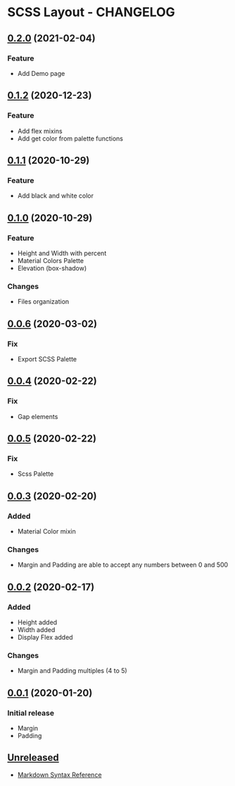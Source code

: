 # SCSS Layout - CHANGELOG


## [0.2.0] (2021-02-04)
### Feature
- Add Demo page

## [0.1.2] (2020-12-23)
### Feature
- Add flex mixins
- Add get color from palette functions

## [0.1.1] (2020-10-29)
### Feature
- Add black and white color

## [0.1.0] (2020-10-29)
### Feature
- Height and Width with percent
- Material Colors Palette
- Elevation (box-shadow)
### Changes
- Files organization

## [0.0.6] (2020-03-02)
### Fix
- Export SCSS Palette

## [0.0.4] (2020-02-22)
### Fix
- Gap elements

## [0.0.5] (2020-02-22)
### Fix
- Scss Palette

## [0.0.3] (2020-02-20)
### Added
- Material Color mixin
### Changes
- Margin and Padding are able to accept any numbers between 0 and 500

## [0.0.2] (2020-02-17)
### Added
- Height added
- Width added
- Display Flex added
### Changes
- Margin and Padding multiples (4 to 5)

## [0.0.1] (2020-01-20)
### Initial release
- Margin
- Padding

## [Unreleased]
<a name="0.0.1"></a>

[unreleased]: https://github.com/ferreirarubens/scss-layout/compare/v0.0.1...HEAD
[0.0.1]: https://github.com/ferreirarubens/scss-layout/compare/v0.0.1...v0.0.1
[0.0.2]: https://github.com/ferreirarubens/scss-layout/compare/v0.0.1...v0.0.2
[0.0.3]: https://github.com/ferreirarubens/scss-layout/compare/v0.0.2...v0.0.3
[0.0.4]: https://github.com/ferreirarubens/scss-layout/compare/v0.0.3...v0.0.4
[0.0.5]: https://github.com/ferreirarubens/scss-layout/compare/v0.0.4...v0.0.5
[0.0.6]: https://github.com/ferreirarubens/scss-layout/compare/v0.0.5...v0.0.6
[0.1.0]: https://github.com/ferreirarubens/scss-layout/compare/v0.0.6...v0.1.0
[0.1.1]: https://github.com/ferreirarubens/scss-layout/compare/v0.1.0...v0.1.1
[0.1.2]: https://github.com/ferreirarubens/scss-layout/compare/v0.1.1...v0.1.2
[0.2.0]: https://github.com/ferreirarubens/scss-layout/compare/v0.1.2...v0.2.0

* [Markdown Syntax Reference](https://help.github.com/articles/markdown-basics/)